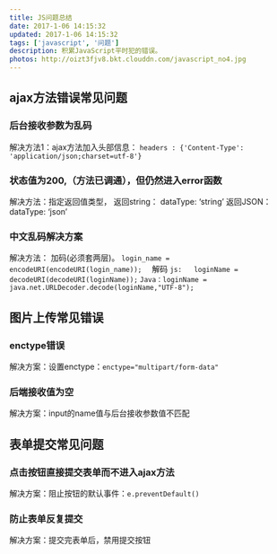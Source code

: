 ```yaml
---
title: JS问题总结
date: 2017-1-06 14:15:32
updated: 2017-1-06 14:15:32
tags: ['javascript', '问题']
description: 积累JavaScript平时犯的错误。
photos: http://oizt3fjv8.bkt.clouddn.com/javascript_no4.jpg
---
```


## ajax方法错误常见问题
### 后台接收参数为乱码
解决方法1：ajax方法加入头部信息：
`headers : {'Content-Type': 'application/json;charset=utf-8'}`
### 状态值为200,（方法已调通），但仍然进入error函数
解决方法：指定返回值类型，
返回string： dataType: ‘string’
返回JSON： dataType: ‘json’
### 中文乱码解决方案
解决方法：
加码(必须套两层)。
`login_name = encodeURI(encodeURI(login_name));  `
解码
`js:   loginName = decodeURI(decodeURI(loginName));`
`Java：loginName = java.net.URLDecoder.decode(loginName,"UTF-8");`

## 图片上传常见错误
### enctype错误
解决方案：设置enctype：`enctype="multipart/form-data"`
### 后端接收值为空
解决方案：input的name值与后台接收参数值不匹配


## 表单提交常见问题
### 点击按钮直接提交表单而不进入ajax方法
解决方案：阻止按钮的默认事件：`e.preventDefault()`
### 防止表单反复提交
解决方案：提交完表单后，禁用提交按钮
